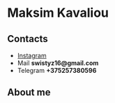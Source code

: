 # Maksim Kavaliou
## Contacts
- [Instagram](https://www.instagram.com/swistyz/)
- Mail __swistyz16@gmail.com__
- Telegram __+375257380596__
## About me 

